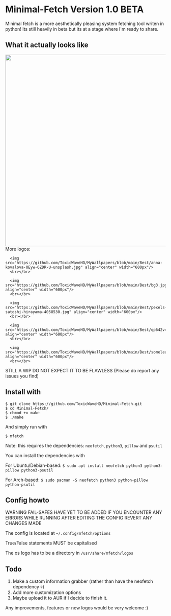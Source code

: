 # Minimal-Fetch Version 1.0 BETA

Minimal fetch is a more aesthetically pleasing system fetching tool writen in python!
Its still heavily in beta but its at a stage where I'm ready to share.

## What it actually looks like
<img src="https://github.com/ToxicWaveHD/Minimal-Fetch/blob/main/prev.png" align="center" width="600px"/>
      <summary>More logos: </summary>
      
      <img src="https://github.com/ToxicWaveHD/MyWallpapers/blob/main/Best/anna-kovalova-OEyw-6ZDR-U-unsplash.jpg" align="center" width="600px"/>
      <br></br>

      <img src="https://github.com/ToxicWaveHD/MyWallpapers/blob/main/Best/bg3.jpg" align="center" width="600px"/>
      <br></br>

      <img src="https://github.com/ToxicWaveHD/MyWallpapers/blob/main/Best/pexels-satoshi-hirayama-4058530.jpg" align="center" width="600px"/>
      <br></br>

      <img src="https://github.com/ToxicWaveHD/MyWallpapers/blob/main/Best/qp642v47scyb1.jpg" align="center" width="600px"/>
      <br></br>

      <img src="https://github.com/ToxicWaveHD/MyWallpapers/blob/main/Best/someleaves.jpg" align="center" width="600px"/>
      <br></br>


STILL A WIP DO NOT EXPECT IT TO BE FLAWLESS  (Please do report any issues you find)

## Install with
```
$ git clone https://github.com/ToxicWaveHD/Minimal-Fetch.git
$ cd Minimal-Fetch/
$ chmod +x make
$ ./make
```
And simply run with
```
$ mfetch
```
Note: this requires the dependencies: `neofetch`, `python3`, `pillow` and `psutil`

You can install the dependencies with

For Ubuntu/Debian-based: ```$ sudo apt install neofetch python3 python3-pillow python3-psutil```

For Arch-based: ```$ sudo pacman -S neofetch python3 python-pillow python-psutil```


## Config howto
WARNING FAIL-SAFES HAVE YET TO BE ADDED IF YOU ENCOUNTER ANY ERRORS WHILE RUNNING AFTER EDITING THE CONFIG REVERT ANY CHANGES MADE

The config is located at ```~/.config/mfetch/options```

True/False statements MUST be capitalised

The os logo has to be a directory in ```/usr/share/mfetch/logos```

## Todo
1. Make a custom information grabber (rather than have the neofetch dependency 💀)
2. Add more customization options
3. Maybe upload it to AUR if I decide to finish it.

Any improvements, features or new logos would be very welcome :)
